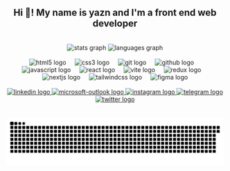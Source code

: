   <h2 align="center">Hi 👋! My name is yazn and I'm a front end web developer</h2>
        <br>
        <div align="center">
            <img src="https://github-readme-stats.vercel.app/api?username=yazn-108&hide_title=false&hide_rank=false&show_icons=true&include_all_commits=false&count_private=false&disable_animations=false&theme=dracula&locale=en&hide_border=true" height="150" alt="stats graph">
            <img src="https://github-readme-stats.vercel.app/api/top-langs?username=yazn-108&locale=en&hide_title=false&layout=compact&card_width=320&langs_count=5&theme=dracula&hide_border=true" height="150" alt="languages graph">
        </div>
        <br>
        <div align="center">
            <img src="https://cdn.jsdelivr.net/gh/devicons/devicon/icons/html5/html5-original.svg" height="30" alt="html5 logo">
            <img width="12">
            <img src="https://cdn.jsdelivr.net/gh/devicons/devicon/icons/css3/css3-original.svg" height="30" alt="css3 logo">
            <img width="12">
            <img src="https://cdn.jsdelivr.net/gh/devicons/devicon/icons/git/git-original.svg" height="30" alt="git logo">
            <img width="12">
            <img src="https://skillicons.dev/icons?i=github" height="30" alt="github logo">
            <img width="12">
            <img src="https://cdn.jsdelivr.net/gh/devicons/devicon/icons/javascript/javascript-original.svg" height="30" alt="javascript logo">
            <img width="12">
            <img src="https://cdn.jsdelivr.net/gh/devicons/devicon/icons/react/react-original.svg" height="30" alt="react logo">
            <img width="12">
            <img src="https://skillicons.dev/icons?i=vite" height="30" alt="vite logo">
            <img width="12">
            <img src="https://cdn.jsdelivr.net/gh/devicons/devicon/icons/redux/redux-original.svg" height="30" alt="redux logo">
            <img width="12">
            <img src="https://cdn.jsdelivr.net/gh/devicons/devicon/icons/nextjs/nextjs-original.svg" height="30" alt="nextjs logo">
            <img width="12">
            <img src="https://cdn.simpleicons.org/tailwindcss/06B6D4" height="30" alt="tailwindcss logo">
            <img width="12">
            <img src="https://cdn.jsdelivr.net/gh/devicons/devicon/icons/figma/figma-original.svg" height="30" alt="figma logo">
        </div>
        <br>
        <div align="center">
            <a href="https://www.linkedin.com/in/yazn-frontEnd/">
                <img src="https://img.shields.io/static/v1?message=LinkedIn&logo=linkedin&label=&color=0077B5&logoColor=white&labelColor=&style=for-the-badge" height="35" alt="linkedin logo">
            </a>
            <a href="mailto:yazn_108@outlook.sa">
                <img src="https://img.shields.io/static/v1?message=Outlook&logo=microsoft-outlook&label=&color=0078D4&logoColor=white&labelColor=&style=for-the-badge" height="35" alt="microsoft-outlook logo">
            </a>
            <a href="https://www.instagram.com/yazn_108/">
                <img src="https://img.shields.io/static/v1?message=Instagram&logo=instagram&label=&color=E4405F&logoColor=white&labelColor=&style=for-the-badge" height="35" alt="instagram logo">
            </a>
            <a href="https://t.me/yazn_108">
                <img src="https://img.shields.io/static/v1?message=Telegram&logo=telegram&label=&color=2CA5E0&logoColor=white&labelColor=&style=for-the-badge" height="35" alt="telegram logo">
            </a>
            <a href="https://twitter.com/yazn_108">
                <img src="https://img.shields.io/static/v1?message=Twitter&logo=twitter&label=&color=1DA1F2&logoColor=white&labelColor=&style=for-the-badge" height="35" alt="twitter logo">
            </a>
        </div>
        <br>
        <br clear="both">
        <img src="https://raw.githubusercontent.com/yazn-108/yazn-108/36efdb9231c033b764b6b2e473550af8d7a1d88c/snake.svg" alt="Snake animation">
        <br>
